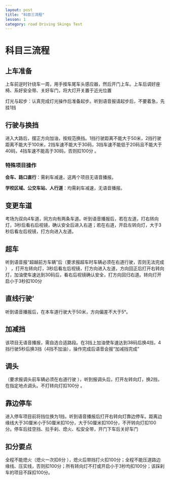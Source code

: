 ```yaml
---
layout: post
title: "科目三流程"
lesson: 1
category: road Driving Skings Test
---
```




# 科目三流程

## 上车准备

上车前逆时针绕车一周，用手按车尾车头感应器，然后开门上车。上车后调好座椅、系好安全带、关好车门，将大灯开关置于近光位置

灯光与起步：认真完成灯光操作后准备起步。听到语音报请起步后，不要着急，先挂1挡

## 行驶与换挡

进入大路后，摆正方向加油，按规范换挡。1挡行驶距离不能大于50米，2挡行驶距离不能大于100米，2挡车速不能大于30码，3挡车速不能低于20码且不能大于40码，4挡车速不能高于30码，否则扣100分 。

### 特殊项目操作  

**会车、路口直行**：需刹车减速，这两个项目无语音播报。  

**学校区域、公交车站、人行道**：均需刹车减速，无语音播报。

## 变更车道

考场为双向4车道，同方向有两条车道。听到语音播报后，若在左道，打右转向灯，3秒后看右后视镜，确认安全后进入右道；若在右道，开启左转向灯，大于3秒后看左后视镜，打方向进入左道。

## 超车

听到语音报“超越前方车辆”后（要求报超车时车辆必须在右道行驶，否则无法完成 ） ，打开左转向灯，3秒后看左后视镜，打方向进入左道，方向回正后打开右转向灯，加油使车速达到30码后，看右后视镜确认安全，打方向回归右道。转向灯开启小于3秒扣100分 

## 直线行驶‘

听到语音播报后，在本车道行驶大于50米，方向偏差不大于5°。

## 加减挡

该项目无语音播报，需自选合适路段。在3挡上加油使车速达到38码后换4挡，4挡行驶5秒后换3挡（4挡不加油），操作完成后语音会报“加减挡完成”

## 调头

（要求报调头前车辆必须在右道行驶 ），听到报调头后，打开左转向灯，换2挡，在指定地点调头。不打转向灯扣100分 。 

## 靠边停车

进入停车项目前将挡位换为1挡，听到语音播报后打开右转向灯靠边停车。距离边缘线大于30厘米小于50厘米扣10分，大于50厘米扣100分，不开转向灯扣100分。停车后挂空挡、拉手刹、熄火、松安全带，开门下车后关好车门

## 扣分要点

全程不能熄火（熄火一次扣6分 ），熄火后带挡打火扣100分；全程不能压道路边缘线、压实线，否则扣100分；所有转向灯不打或开启小于3秒均扣100分；该踩刹车的项目不踩扣100分。 